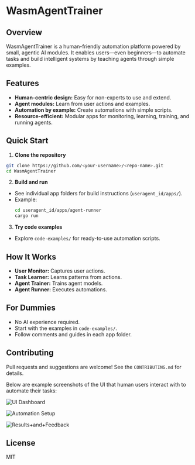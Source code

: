 
# WasmAgentTrainer

## Overview
WasmAgentTrainer is a human-friendly automation platform powered by small, agentic AI modules. It enables users—even beginners—to automate tasks and build intelligent systems by teaching agents through simple examples.

## Features
- **Human-centric design:** Easy for non-experts to use and extend.
- **Agent modules:** Learn from user actions and examples.
- **Automation by example:** Create automations with simple scripts.
- **Resource-efficient:** Modular apps for monitoring, learning, training, and running agents.

## Quick Start

1. **Clone the repository**
  ```bash
  git clone https://github.com/<your-username>/<repo-name>.git
  cd WasmAgentTrainer
  ```

2. **Build and run**
  - See individual app folders for build instructions (`useragent_id/apps/`).
  - Example:  
    ```bash
    cd useragent_id/apps/agent-runner
    cargo run
    ```

3. **Try code examples**
  - Explore `code-examples/` for ready-to-use automation scripts.

## How It Works

- **User Monitor:** Captures user actions.
- **Task Learner:** Learns patterns from actions.
- **Agent Trainer:** Trains agent models.
- **Agent Runner:** Executes automations.

## For Dummies

- No AI experience required.
- Start with the examples in `code-examples/`.
- Follow comments and guides in each app folder.

## Contributing

Pull requests and suggestions are welcome! See the `CONTRIBUTING.md` for details.


Below are example screenshots of the UI that human users interact with to automate their tasks:

![UI Dashboard](https://via.placeholder.com/600x300?text=UI+Dashboard)

![Automation Setup](https://via.placeholder.com/600x300?text=Automation+Setup)

![Results+and+Feedback](https://via.placeholder.com/600x300?text=Results+and+Feedback)

## License

MIT
